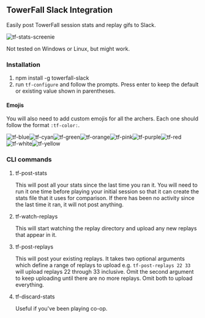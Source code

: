 ## TowerFall Slack Integration

Easily post TowerFall session stats and replay gifs to Slack.

![tf-stats-screenie](https://cloud.githubusercontent.com/assets/717690/9399440/3190a8b2-4769-11e5-8646-052e96201721.png)

Not tested on Windows or Linux, but might work.

### Installation
1. npm install -g towerfall-slack
1. run `tf-configure` and follow the prompts. Press enter to keep the default
or existing value shown in parentheses.

#### Emojis
You will also need to add custom emojis for all the archers. Each one
should follow the format `:tf-color:`.

![tf-blue](https://cloud.githubusercontent.com/assets/717690/9399443/3f66d66e-4769-11e5-81ff-b4a7744f86d5.png)![tf-cyan](https://cloud.githubusercontent.com/assets/717690/9399444/3f6e83a0-4769-11e5-9715-e0cd465f8c36.png)![tf-green](https://cloud.githubusercontent.com/assets/717690/9399445/3f6f625c-4769-11e5-8303-a4049864cbfc.png)![tf-orange](https://cloud.githubusercontent.com/assets/717690/9399446/3f6fcd14-4769-11e5-85f1-395aa55ba4b8.png)![tf-pink](https://cloud.githubusercontent.com/assets/717690/9399447/3f739f5c-4769-11e5-916c-0bdcf6dfd5cb.png)![tf-purple](https://cloud.githubusercontent.com/assets/717690/9399448/3f745988-4769-11e5-8e62-54b0617a019f.png)![tf-red](https://cloud.githubusercontent.com/assets/717690/9399449/3f78d850-4769-11e5-96bb-510b6b4c76ba.png)![tf-white](https://cloud.githubusercontent.com/assets/717690/9399450/3f7fca66-4769-11e5-97f5-406094fb7d86.png)![tf-yellow](https://cloud.githubusercontent.com/assets/717690/9399451/3f83670c-4769-11e5-9a71-30ccb4ac6fd1.png)

### CLI commands

1. tf-post-stats

    This will post all your stats since the last time you ran it. You will need
    to run it one time before playing your initial session so that it can create
    the stats file that it uses for comparison. If there has been no activity
    since the last time it ran, it will not post anything.

1. tf-watch-replays

    This will start watching the replay directory and upload any new replays that
    appear in it.

1. tf-post-replays

    This will post your existing replays. It takes two optional arguments which
    define a range of replays to upload e.g. `tf-post-replays 22 33` will upload replays
    22 through 33 inclusive. Omit the second argument to keep uploading until there
    are no more replays. Omit both to upload everything.

1. tf-discard-stats

    Useful if you've been playing co-op.

